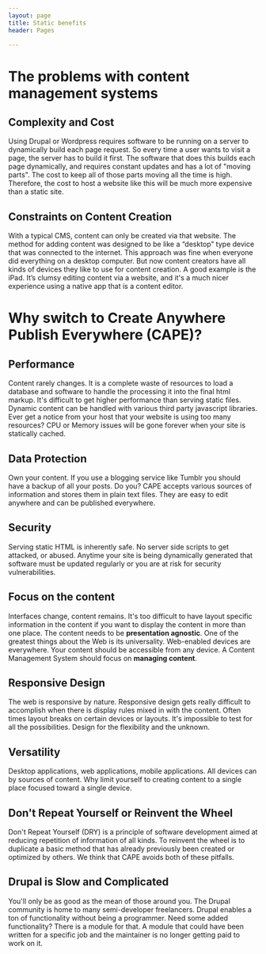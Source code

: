 ```yaml
---
layout: page
title: Static benefits
header: Pages

---
```


# The problems with content management systems 

## Complexity and Cost

Using Drupal or Wordpress requires software to be running on a server to dynamically build each page request. So every time a user wants to visit a page, the server has to build it first. The software that does this builds each page dynamically, and requires constant updates and has a lot of "moving parts". The cost to keep all of those parts moving all the time is high. Therefore, the cost to host a website like this will be much more expensive than a static site.

## Constraints on Content Creation

With a typical CMS, content can only be created via that website. The method for adding content was designed to be like a “desktop” type device that was connected to the internet. This approach was fine when everyone did everything on a desktop computer. But now content creators have all kinds of devices they like to use for content creation. A good example is the iPad. It’s clumsy editing content via a website, and it's a much nicer experience using a native app that is a content editor.

# Why switch to Create Anywhere Publish Everywhere (CAPE)?

## Performance

Content rarely changes. It is a complete waste of resources to load a database and software to handle the processing it into the final html markup. It's difficult to get higher performance than serving static files. Dynamic content can be handled with various third party javascript libraries. Ever get a notice from your host that your website is using too many resources? CPU or Memory issues will be gone forever when your site is statically cached.

## Data Protection

Own your content. If you use a blogging service like Tumblr you should have a backup of all your posts. Do you? CAPE accepts various sources of information and stores them in plain text files. They are easy to edit anywhere and can be published everywhere.

## Security

Serving static HTML is inherently safe. No server side scripts to get attacked, or abused. Anytime your site is being dynamically generated that software must be updated regularly or you are at risk for security vulnerabilities.

## Focus on the content

Interfaces change, content remains. It's too difficult to have layout specific information in the content if you want to display the content in more than one place. The content needs to be **presentation agnostic**. One of the greatest things about the Web is its universality. Web-enabled devices are everywhere. Your content should be accessible from any device. A Content Management System should focus on **managing content**. 

## Responsive Design

The web is responsive by nature. Responsive design gets really difficult to accomplish when there is display rules mixed in with the content. Often times layout breaks on certain devices or layouts. It's impossible to test for all the possibilities. Design for the flexibility and the unknown.

## Versatility

Desktop applications, web applications, mobile applications. All devices can by sources of content. Why limit yourself to creating content to a single place focused toward a single device.

## Don't Repeat Yourself or Reinvent the Wheel

Don't Repeat Yourself (DRY) is a principle of software development aimed at reducing repetition of information of all kinds. To reinvent the wheel is to duplicate a basic method that has already previously been created or optimized by others. We think that CAPE avoids both of these pitfalls.

## Drupal is Slow and Complicated

You'll only be as good as the mean of those around you. The Drupal community is home to many semi-developer freelancers. Drupal enables a ton of functionality without being a programmer. Need some added functionality? There is a module for that. A module that could have been written for a specific job and the maintainer is no longer getting paid to work on it.
